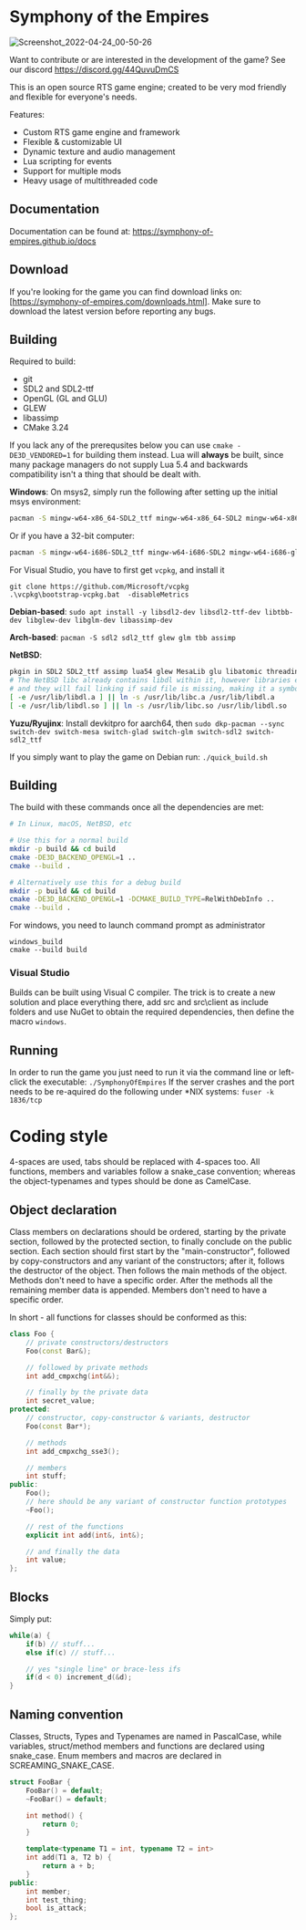 # Symphony of the Empires
![Screenshot_2022-04-24_00-50-26](https://user-images.githubusercontent.com/39974089/164966091-b1683ebb-d1c5-4b22-b768-cb9c04b96b56.png)

Want to contribute or are interested in the development of the game? See our discord https://discord.gg/44QuvuDmCS

This is an open source RTS game engine; created to be very mod friendly and flexible for everyone's needs.

Features:
* Custom RTS game engine and framework
* Flexible & customizable UI
* Dynamic texture and audio management
* Lua scripting for events
* Support for multiple mods
* Heavy usage of multithreaded code

## Documentation
Documentation can be found at: https://symphony-of-empires.github.io/docs

## Download

If you're looking for the game you can find download links on: [https://symphony-of-empires.com/downloads.html].
Make sure to download the latest version before reporting any bugs.

## Building

Required to build:
* git
* SDL2 and SDL2-ttf
* OpenGL (GL and GLU)
* GLEW
* libassimp
* CMake 3.24

If you lack any of the prerequsites below you can use `cmake -DE3D_VENDORED=1` for building them instead.
Lua will **always** be built, since many package managers do not supply Lua 5.4 and backwards compatibility isn't a thing that should be dealt with.

**Windows**: 
On msys2, simply run the following after setting up the initial msys environment:
```sh
pacman -S mingw-w64-x86_64-SDL2_ttf mingw-w64-x86_64-SDL2 mingw-w64-x86_64-glew mingw-w64-x86_64-glm mingw-w64-x86_64-zlib mingw-w64-x86_64-assimp mingw-w64-x86_64-intel-tbb
```
Or if you have a 32-bit computer:
```sh
pacman -S mingw-w64-i686-SDL2_ttf mingw-w64-i686-SDL2 mingw-w64-i686-glew mingw-w64-i686-glm mingw-w64-i686-zlib mingw-w64-i686-assimp  mingw-w64-i686-intel-tbb
```
For Visual Studio, you have to first get `vcpkg`, and install it
```batch
git clone https://github.com/Microsoft/vcpkg
.\vcpkg\bootstrap-vcpkg.bat  -disableMetrics
```

**Debian-based**: ``sudo apt install -y libsdl2-dev libsdl2-ttf-dev libtbb-dev libglew-dev libglm-dev libassimp-dev``

**Arch-based**: ``pacman -S sdl2 sdl2_ttf glew glm tbb assimp``

**NetBSD**:
```sh
pkgin in SDL2 SDL2_ttf assimp lua54 glew MesaLib glu libatomic threadingbuildingblocks
# The NetBSD libc already contains libdl within it, however libraries expect libdl to be a file
# and they will fail linking if said file is missing, making it a symbolic link is just a workaround
[ -e /usr/lib/libdl.a ] || ln -s /usr/lib/libc.a /usr/lib/libdl.a
[ -e /usr/lib/libdl.so ] || ln -s /usr/lib/libc.so /usr/lib/libdl.so
```

**Yuzu/Ryujinx**: Install devkitpro for aarch64, then ``sudo dkp-pacman --sync switch-dev switch-mesa switch-glad switch-glm switch-sdl2 switch-sdl2_ttf``

If you simply want to play the game on Debian run: ``./quick_build.sh``

## Building

The build with these commands once all the dependencies are met:
```sh
# In Linux, macOS, NetBSD, etc

# Use this for a normal build
mkdir -p build && cd build
cmake -DE3D_BACKEND_OPENGL=1 ..
cmake --build .

# Alternatively use this for a debug build
mkdir -p build && cd build
cmake -DE3D_BACKEND_OPENGL=1 -DCMAKE_BUILD_TYPE=RelWithDebInfo ..
cmake --build .
```

For windows, you need to launch command prompt as administrator
```batch
windows_build
cmake --build build
```

### Visual Studio
Builds can be built using Visual C compiler. The trick is to create a new solution and place everything there, add src and src\\client as include folders and use NuGet to obtain the required dependencies, then define the macro `windows`.

## Running
In order to run the game you just need to run it via the command line or left-click the executable: ``./SymphonyOfEmpires``
If the server crashes and the port needs to be re-aquired do the following under *NIX systems: ``fuser -k 1836/tcp``

# Coding style
4-spaces are used, tabs should be replaced with 4-spaces too. All functions, members and variables follow a
snake_case convention; whereas the object-typenames and types should be done as CamelCase.

## Object declaration
Class members on declarations should be ordered, starting by the private section, followed by the protected section, to
finally conclude on the public section. Each section should first start by the "main-constructor", followed by copy-constructors
and any variant of the constructors; after it, follows the destructor of the object. Then follows the main methods of the
object. Methods don't need to have a specific order. After the methods all the remaining member data is appended. Members
don't need to have a specific order.

In short - all functions for classes should be conformed as this:
```cpp
class Foo {
    // private constructors/destructors
    Foo(const Bar&);

    // followed by private methods
    int add_cmpxchg(int&&);

    // finally by the private data
    int secret_value;
protected:
    // constructor, copy-constructor & variants, destructor
    Foo(const Bar*);

    // methods
    int add_cmpxchg_sse3();

    // members
    int stuff;
public:
    Foo();
    // here should be any variant of constructor function prototypes
    ~Foo();

    // rest of the functions
    explicit int add(int&, int&);

    // and finally the data
    int value;
};
```

## Blocks
Simply put:
```cpp
while(a) {
    if(b) // stuff...
    else if(c) // stuff...

    // yes "single line" or brace-less ifs
    if(d < 0) increment_d(&d);
}
```

## Naming convention
Classes, Structs, Types and Typenames are named in PascalCase, while variables, struct/method members and functions are declared using snake_case. Enum members and macros are declared in SCREAMING_SNAKE_CASE.

```cpp
struct FooBar {
    FooBar() = default;
    ~FooBar() = default;

    int method() {
        return 0;
    }

    template<typename T1 = int, typename T2 = int>
    int add(T1 a, T2 b) {
        return a + b;
    }
public:
    int member;
    int test_thing;
    bool is_attack;
};

